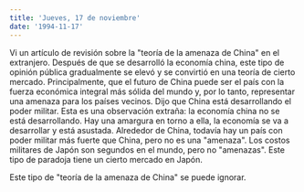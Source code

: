 ```yaml
---
title: 'Jueves, 17 de noviembre'
date: '1994-11-17'
---
```


Vi un artículo de revisión sobre la "teoría de la amenaza de China" en el extranjero. Después de que se desarrolló la economía china, este tipo de opinión pública gradualmente se elevó y se convirtió en una teoría de cierto mercado. Principalmente, que el futuro de China puede ser el país con la fuerza económica integral más sólida del mundo y, por lo tanto, representar una amenaza para los países vecinos. Dijo que China está desarrollando el poder militar. Esta es una observación extraña: la economía china no se está desarrollando. Hay una amargura en torno a ella, la economía se va a desarrollar y está asustada. Alrededor de China, todavía hay un país con poder militar más fuerte que China, pero no es una "amenaza". Los costos militares de Japón son segundos en el mundo, pero no "amenazas". Este tipo de paradoja tiene un cierto mercado en Japón.

Este tipo de "teoría de la amenaza de China" se puede ignorar.

